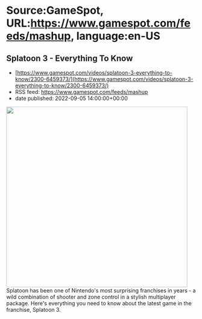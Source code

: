 # Source:GameSpot, URL:https://www.gamespot.com/feeds/mashup, language:en-US

## Splatoon 3 - Everything To Know
 - [https://www.gamespot.com/videos/splatoon-3-everything-to-know/2300-6459373/](https://www.gamespot.com/videos/splatoon-3-everything-to-know/2300-6459373/)
 - RSS feed: https://www.gamespot.com/feeds/mashup
 - date published: 2022-09-05 14:00:00+00:00

<img height="480" src="https://www.gamespot.com/a/uploads/square_medium/1571/15719603/4030184-etk_splatoon3_site.jpg" width="480" /> Splatoon has been one of Nintendo's most surprising franchises in years - a wild combination of shooter and zone control in a stylish multiplayer package. Here's everything you need to know about the latest game in the franchise, Splatoon 3.

